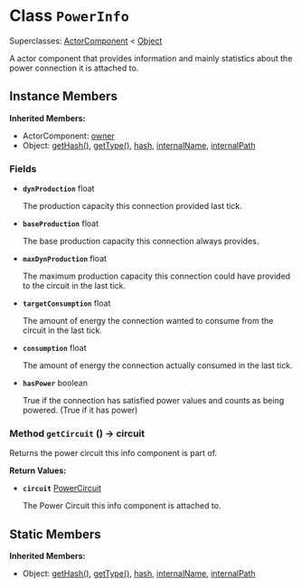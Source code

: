 # Class <code>PowerInfo</code>

Superclasses: <a href="ActorComponent.md">ActorComponent</a> < <a href="Object.md">Object</a>

A actor component that provides information and mainly statistics about the power connection it is attached to.
## Instance Members
<b>Inherited Members:</b>
- ActorComponent: <a href="ActorComponent.md#owner">owner</a>
- Object: <a href="Object.md#getHash">getHash()</a>, <a href="Object.md#getType">getType()</a>, <a href="Object.md#hash">hash</a>, <a href="Object.md#internalName">internalName</a>, <a href="Object.md#internalPath">internalPath</a>
### Fields
- <code><b>dynProduction</b></code> float

  The production capacity this connection provided last tick.
- <code><b>baseProduction</b></code> float

  The base production capacity this connection always provides.
- <code><b>maxDynProduction</b></code> float

  The maximum production capacity this connection could have provided to the circuit in the last tick.
- <code><b>targetConsumption</b></code> float

  The amount of energy the connection wanted to consume from the circuit in the last tick.
- <code><b>consumption</b></code> float

  The amount of energy the connection actually consumed in the last tick.
- <code><b>hasPower</b></code> boolean

  True if the connection has satisfied power values and counts as being powered. (True if it has power)
### Method <code>getCircuit</code> () → circuit
Returns the power circuit this info component is part of.

<b>Return Values:</b>

- <code><b>circuit</b></code> <a href="PowerCircuit.md">PowerCircuit</a>

  The Power Circuit this info component is attached to.
## Static Members
<b>Inherited Members:</b>
- Object: <a href="Object.md#getHash">getHash()</a>, <a href="Object.md#getType">getType()</a>, <a href="Object.md#hash">hash</a>, <a href="Object.md#internalName">internalName</a>, <a href="Object.md#internalPath">internalPath</a>